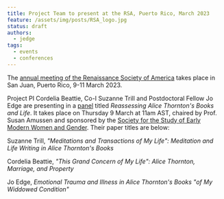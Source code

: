 ```yaml
---
title: Project Team to present at the RSA, Puerto Rico, March 2023
feature: /assets/img/posts/RSA_logo.jpg
status: draft
authors:
  - jedge 
tags:
  - events
  - conferences 
---
```


The [annual meeting of the Renaissance Society of America](https://www.rsa.org/page/RSASanJuan2023) takes place in San Juan, Puerto Rico, 9-11 March 2023. 

Project PI Cordelia Beattie, Co-I Suzanne Trill and Postdoctoral Fellow Jo Edge are presenting in a [panel](https://rsa.confex.com/rsa/2023/meetingapp.cgi/Session/6418) titled *Reassessing Alice Thornton's Books and Life*. It takes place on Thursday 9 March at 11am AST, chaired by Prof. Susan Amussen and sponsored by the [Society for the Study of Early Modern Women and Gender](https://ssemwg.org/). Their paper titles are below:

Suzanne Trill, *"Meditations and Transactions of My Life": Meditation and Life Writing in Alice Thornton's Books*

Cordelia Beattie, *"This Grand Concern of My Life": Alice Thornton, Marriage, and Property*

Jo Edge, *Emotional Trauma and Illness in Alice Thornton's Books "of My Widdowed Condition"*
